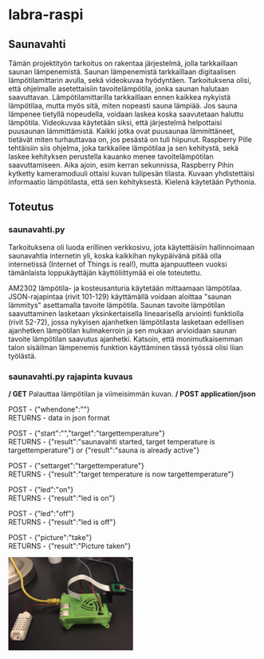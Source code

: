 # labra-raspi
## Saunavahti
Tämän projektityön tarkoitus on rakentaa järjestelmä, jolla tarkkaillaan saunan lämpenemistä. Saunan
lämpenemistä tarkkaillaan digitaalisen lämpötilamittarin avulla, sekä videokuvaa hyödyntäen.
Tarkoituksena olisi, että ohjelmalle asetettaisiin tavoitelämpötila, jonka saunan halutaan saavuttavan.
Lämpötilamittarilla tarkkaillaan ennen kaikkea nykyistä lämpötilaa, mutta myös sitä, miten nopeasti
sauna lämpiää. Jos sauna lämpenee tietyllä nopeudella, voidaan laskea koska saavutetaan haluttu
lämpötila. Videokuvaa käytetään siksi, että järjestelmä helpottaisi puusaunan lämmittämistä. Kaikki jotka
ovat puusaunaa lämmittäneet, tietävät miten turhauttavaa on, jos pesästä on tuli hiipunut.
Raspberry Pille tehtäisiin siis ohjelma, joka tarkkailee lämpötilaa ja sen kehitystä, sekä laskee kehityksen
perustella kauanko menee tavoitelämpötilan saavuttamiseen. Aika ajoin, esim kerran sekunnissa,
Raspberry Pihin kytketty kameramoduuli ottaisi kuvan tulipesän tilasta. Kuvaan yhdistettäisi
informaatio lämpötilasta, että sen kehityksestä. Kielenä käytetään Pythonia.

## Toteutus
### saunavahti.py
Tarkoituksena oli luoda erillinen verkkosivu, jota käytettäisiin hallinnoimaan saunavahtia internetin yli, koska kaikkihan nykypäivänä
pitää olla internetissä (Internet of Things is real!), mutta ajanpuutteen vuoksi tämänlaista loppukäyttäjän käyttöliittymää ei ole toteutettu.

AM2302 lämpötila- ja kosteusanturia käytetään mittaamaan lämpötilaa.
JSON-rajapintaa (rivit 101-129) käyttämällä voidaan aloittaa "saunan lämmitys" asettamalla tavoite lämpötila.
Saunan tavoite lämpötilan saavuttaminen lasketaan yksinkertaisella lineaarisella arviointi funktiolla (rivit 52-72), jossa 
nykyisen ajanhetken lämpötilasta lasketaan edellisen ajanhetken lämpötilan kulmakerroin ja sen mukaan arvioidaan saunan tavoite lämpötilan
saavutus ajanhetki. Katsoin, että monimutkaisemman talon sisäilman lämpenemis funktion käyttäminen tässä työssä olisi liian työlästä.

### saunavahti.py rajapinta kuvaus
<b>/ GET</b>
Palauttaa lämpötilan ja viimeisimmän kuvan.
<b>/ POST application/json</b>

POST - {"whendone":""}<br>
RETURNS - data in json format

POST - {"start":"","target":"targettemperature"}<br>
RETURNS - {"result":"saunavahti started, target temperature is targettemperature"} or {"result":"sauna is already active"}

POST - {"settarget":"targettemperature"}<br>
RETURNS - {"result":"target temperature is now targettemperature"}

POST - {"led":"on"}<br>
RETURNS - {"result":"led is on"}

POST - {"led":"off"}<br>
RETURNS - {"result":"led is off"}

POST - {"picture":"take"}<br>
RETURNS - {"result":"Picture taken"}

<img src="IMG_1094.jpg" width="250">
